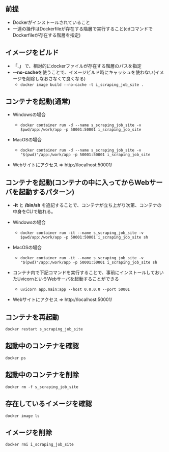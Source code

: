 ## 前提
- Dockerがインストールされていること
- 一連の操作はDockerfileが存在する階層で実行すること(cdコマンドでDockerfileが存在する階層を指定)

## イメージをビルド
- **「.」** で、相対的にdockerファイルが存在する階層のパスを指定
- **--no-cache**を使うことで、イメージビルド時にキャッシュを使わない(イメージを削除しなおさなくて良くなる)
  - `docker image build --no-cache -t i_scraping_job_site .`

## コンテナを起動(通常)
<!-- - `docker container run -d --name s_scraping_job_site -p 50001:50001 i_scraping_job_site` -->
- Windowsの場合
  - `docker container run -d --name s_scraping_job_site -v $pwd/app:/work/app -p 50001:50001 i_scraping_job_site`
- MacOSの場合
  - `docker container run -d --name s_scraping_job_site -v "$(pwd)"/app:/work/app -p 50001:50001 i_scraping_job_site`

- Webサイトにアクセス => http://localhost:50001/

## コンテナを起動(コンテナの中に入ってからWebサーバを起動するパターン)
- **-it** と **/bin/sh** を追記することで、コンテナが立ち上がり次第、コンテナの中身をCLIで触れる。
  <!-- - `docker container run -it --name s_scraping_job_site -p 50001:50001 i_scraping_job_site sh` -->
- Windowsの場合
  - `docker container run -it --name s_scraping_job_site -v $pwd/app:/work/app -p 50001:50001 i_scraping_job_site sh`
- MacOSの場合
  - `docker container run -it --name s_scraping_job_site -v "$(pwd)"/app:/work/app -p 50001:50001 i_scraping_job_site sh`

- コンテナ内で下記コマンドを実行することで、事前にインストールしておいたUvicornというWebサーバを起動することができる
  - `uvicorn app.main:app --host 0.0.0.0 --port 50001`

- Webサイトにアクセス => http://localhost:50001/

## コンテナを再起動
`docker restart s_scraping_job_site`

## 起動中のコンテナを確認
`docker ps`

## 起動中のコンテナを削除
`docker rm -f s_scraping_job_site`

## 存在しているイメージを確認
`docker image ls`

## イメージを削除
`docker rmi i_scraping_job_site`
